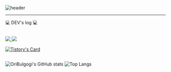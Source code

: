 <div align="left">

![header](https://capsule-render.vercel.app/api?type=Rounded&text=OriBulgogi&color=auto&fontSize=50)
<hr></hr>
💻 DEV's log 💻

## 

<a href="https://ideal-soil.tistory.com/" rel="nofollow">
  <img   src="https://camo.githubusercontent.com/b441dc881bfd1dada50a9322ada5f4a15a44d09f35430f64f612a891dab6963b/68747470733a2f2f696d672e736869656c64732e696f2f62616467652f546973746f72792d3030303030303f7374796c653d666f722d7468652d6261646765266c6f676f3d546973746f7279266c6f676f436f6c6f723d7768697465" data-canonical-src="https://img.shields.io/badge/Tistory-000000?style=for-the-badge&amp;logo=Tistory&amp;logoColor=white" style="max-width: 100%;"> 
</a>
    
<a href="https://massive-lantern-8cc.notion.site/28f3706fa34543d3bc1a93b3a07ff42d?pvs=74" rel="nofollow">
        <img src="https://camo.githubusercontent.com/1e00cbea8fa1520cf048c137e8376a80f5fdb68dc04ee8c30e4478013664a7d6/68747470733a2f2f696d672e736869656c64732e696f2f62616467652f4e6f74696f6e2d3939393946463f7374796c653d666f722d7468652d6261646765266c6f676f3d4e6f74696f6e266c6f676f436f6c6f723d7768697465" data-canonical-src="https://img.shields.io/badge/Notion-9999FF?style=for-the-badge&amp;logo=Notion&amp;logoColor=white" style="max-width: 100%;"> 
    </a>


[![Tistory's Card](https://github-readme-tistory-card.vercel.app/api?name=ideal-soil&theme=default)](https://ideal-soil.tistory.com/)



## 
![OriBulgogi's GitHub stats](https://github-readme-stats.vercel.app/api?username=OriBulgogi&show_icons=true&theme=cobalt)
![Top Langs](https://github-readme-stats.vercel.app/api/top-langs/?username=OriBulgogi&layout=compact&theme=cobalt)
</div>

<!--
**OriBulgogi/OriBulgogi** is a ✨ _special_ ✨ repository because its `README.md` (this file) appears on your GitHub profile.

Here are some ideas to get you started:

- 🔭 I’m currently working on ...
- 🌱 I’m currently learning ...
- 👯 I’m looking to collaborate on ...
- 🤔 I’m looking for help with ...
- 💬 Ask me about ...
- 📫 How to reach me: ...
- 😄 Pronouns: ...
- ⚡ Fun fact: ...
-->
